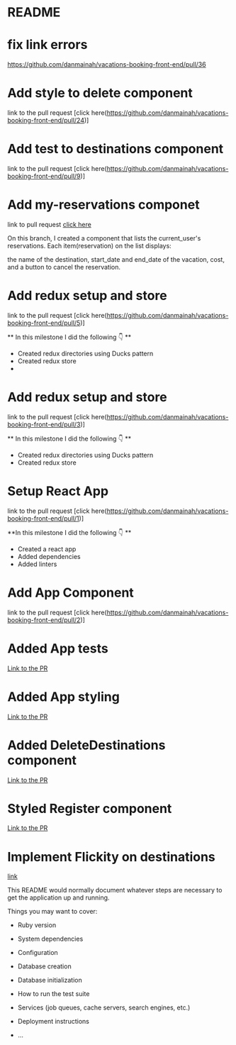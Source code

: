 # README
# fix link errors

https://github.com/danmainah/vacations-booking-front-end/pull/36
# Add style to delete component
link to the pull request [click here(https://github.com/danmainah/vacations-booking-front-end/pull/24)]
# Add test to destinations component
link to the pull request [click here(https://github.com/danmainah/vacations-booking-front-end/pull/9)]

# Add my-reservations componet

link to pull request [click here](https://github.com/danmainah/vacations-booking-front-end/pull/11)

On this branch, I created a component that lists the current_user's reservations.
Each item(reservation) on the list displays:

the name of the destination,
start_date and end_date of the vacation,
cost, and
a button to cancel the reservation.

# Add redux setup and store
link to the pull request [click here(https://github.com/danmainah/vacations-booking-front-end/pull/5)]

** In this milestone I did the following 👇 **

- Created redux directories using Ducks pattern
- Created redux store
- 
# Add redux setup and store
link to the pull request [click here(https://github.com/danmainah/vacations-booking-front-end/pull/3)]

** In this milestone I did the following 👇 **                               

- Created redux directories using Ducks pattern
- Created redux store
  
# Setup React App
 link to the pull request [click here(https://github.com/danmainah/vacations-booking-front-end/pull/1)]

**In this milestone I did the following 👇 **

- Created a react app
- Added dependencies
- Added linters

# Add App Component
 link to the pull request [click here(https://github.com/danmainah/vacations-booking-front-end/pull/2)]
 
# Added App tests
 [Link to the PR](https://github.com/danmainah/vacations-booking-front-end/pull/12)
 
 # Added App styling
 [Link to the PR](https://github.com/danmainah/vacations-booking-front-end/pull/4)
 
# Added DeleteDestinations component
[Link to the PR](https://github.com/danmainah/vacations-booking-front-end/pull/10)

# Styled Register component 
[Link to the PR](https://github.com/danmainah/vacations-booking-front-end/pull/18)

# Implement Flickity on destinations
[link](https://github.com/danmainah/vacations-booking-front-end/pull/23) 

This README would normally document whatever steps are necessary to get the
application up and running.

Things you may want to cover:
                                     
* Ruby version

* System dependencies

* Configuration

* Database creation

* Database initialization

* How to run the test suite             
                             
* Services (job queues, cache servers, search engines, etc.)

* Deployment instructions

* ...

